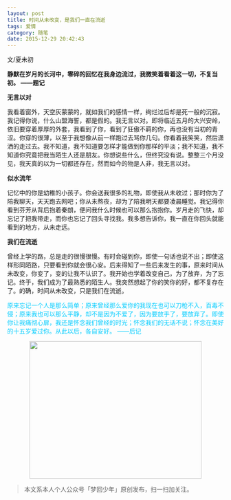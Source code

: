 ```yaml
---
layout: post
title: 时间从未改变，是我们一直在流逝
tags: 爱情
category: 随笔
date: 2015-12-29 20:42:43
---
```


文/夏未初

**静默在岁月的长河中，零碎的回忆在我身边流过，我微笑着看着这一切，不复当初。
——题记**

**无言以对**

我看着窗外，天空灰蒙蒙的，就如我们的感情一样，绚烂过后却是死一般的沉寂。我记得你说，什么山盟海誓，都是假的。我无言以对。即将临近五月的大兴安岭，依旧要穿着厚厚的外套，我看到了你，看到了狂傲不羁的你，再也没有当初的青涩。你穿的很薄，以至于我想像从前一样跑过去骂你几句。你看着我笑笑，然后潇洒的走过去。我不知道，我不知道要怎样才能做到你那样的平淡；我不知道，我不知道你究竟把我当陌生人还是朋友。你想说些什么，但终究没有说。整整三个月没见，我天真的以为一切都还存在，然而如今的物是人非，我无言以对。

**似水流年**

记忆中的你是幼稚的小孩子。你会送我很多的礼物，即使我从未收过；那时你为了陪我聊天，天天跑去网吧；你从未熬夜，却为了陪我明天都要凌晨睡觉。我记得你看到芬芳从背后抱着秦朗，便问我什么时候也可以那么抱抱你。岁月走的飞快，却忘记了把我带走，而你也忘记了回头寻找我。我多想告诉你，我一直在你回头就能看到的地方，从未走远。

**我们在流逝**

曾经上学的路，总是走的很慢很慢。有时会碰到你，即使一句话也说不出；即使这样形同陌路，只要看到你就会很心安。后来得知了一些后来发生的事，原来时间从未改变，你变了，变的让我不认识了。我开始也学着改变自己，为了放弃，为了忘记。终于，我们成为了最熟悉的陌生人。我突然想起了你的笑你的好，都不复存在了。的确，时间从未改变，只是我们在流逝。

<span style="color: #00ccff;">原来忘记一个人是那么简单；原来曾经那么爱你的我现在也可以刀枪不入，百毒不侵；原来我也可以那么平静，却不是因为不爱了，因为要放手了，要放弃了。即使你让我痛彻心扉，我还是怀念我们曾经的时光；怀念我们的无话不说；怀念在美好的十五岁爱过你。从此以后，各自安好。</span>
<span style="color: #00ccff;"> ——后记</span>

<div align="center">
<img src="http://7xlkoc.com1.z0.glb.clouddn.com/qrcodenew.jpg" width="400" height="320" />
</div>

> 本文系本人个人公众号「梦回少年」原创发布，扫一扫加关注。